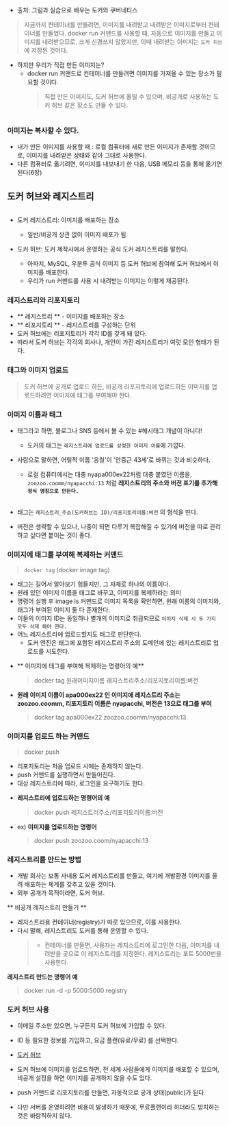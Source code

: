 <ul>
<li>출처: 그림과 실습으로 배우는 도커와 쿠버네티스</li>
</ul>
<blockquote>
<p>지금까지 컨테이너를 만들려면, 이미지를 내려받고 내려받은 이미지로부터 컨테이너를 만들었다.
docker run 커맨드를 사용할 때, 자동으로 이미지를 만들고 이미지를 내려받으므로, 크게 신경쓰지 않았지만, 
이때 내려받는 이미지는 <code>도커 허브</code>에 저장된 것이다.</p>
</blockquote>
<ul>
<li>하지만 우리가 직접 만든 이미지는? <ul>
<li>docker run 커맨드로 컨테이너를 만들려면 이미지를 가져올 수 있는 장소가 필요할 것이다.<blockquote>
<p>직접 만든 이미지도, 도커 허브에 올릴 수 있으며, 비공개로 사용하는 도커 허브 같은 장소도 만들 수 있다.</p>
</blockquote>
</li>
</ul>
</li>
</ul>
<p><img alt="" src="https://velog.velcdn.com/images/greendev/post/d434d6a4-6789-4dcd-b1e4-37a9d59f195a/image.png" /></p>
<h3 id="이미지는-복사할-수-있다">이미지는 복사할 수 있다.</h3>
<ul>
<li>내가 만든 이미지를 사용할 때 : 로컬 컴퓨터에 새로 만든 이미지가 존재할 것이므로, 이미지를 내려받은 상태와 같아 그대로 사용한다.</li>
<li>다른 컴퓨터로 옮기려면, 이미지를 내보내기 한 다음, USB 메모리 등을 통해 옮기면 된다(6장)</li>
</ul>
<h2 id="도커-허브와-레지스트리">도커 허브와 레지스트리</h2>
<p><img alt="" src="https://velog.velcdn.com/images/greendev/post/d214f719-3fb7-4348-9ec8-9681995e7754/image.png" /></p>
<ul>
<li><p>도커 레지스트리: 이미지를 배포하는 장소</p>
<ul>
<li>일반/비공개 상관 없이 이미지 배포가 됨</li>
</ul>
</li>
<li><p>도커 허브: 도커 제작사에서 운영하는 공식 도커 레지스트리를 말한다.</p>
<ul>
<li>아파치, MySQL, 우분투 공식 이미지 등 도커 허브에 참여해 도커 허브에서 이미지를 배포한다.</li>
<li>우리가 run 커맨드를 사용 시 내려받는 이미지는 이렇게 제공된다.</li>
</ul>
</li>
</ul>
<h3 id="레지스트리와-리포지토리">레지스트리와 리포지토리</h3>
<ul>
<li>** 레지스트리 ** - 이미지를 배포하는 장소</li>
<li>** 리포지토리 ** - 레지스트리를 구성하는 단위
<img alt="" src="https://velog.velcdn.com/images/greendev/post/30a3dda2-5ee0-4c2e-b4f5-f268d7c838ce/image.png" /></li>
<li>도커 허브에는 리포지토리가 각각 ID를 갖게 돼 있다.</li>
<li>따라서 도커 허브는 각각의 회사나, 개인이 가진 레지스트리가 여럿 모인 형태가 된다.
<img alt="" src="https://velog.velcdn.com/images/greendev/post/0533a83c-8588-40c9-b061-0b7cb982787c/image.png" /></li>
</ul>
<h3 id="태그와-이미지-업로드">태그와 이미지 업로드</h3>
<blockquote>
<p>도커 허브에 공개로 업로드 하든, 비공개 리포지토리에 업로드하든 이미지를 업로드하려면 이미지에 태그를 부여해야 한다.</p>
</blockquote>
<h3 id="이미지-이름과-태그">이미지 이름과 태그</h3>
<ul>
<li><p>태그라고 하면, 블로그나 SNS 등에서 볼 수 있는 #해시태그 개념이 아니다!</p>
<ul>
<li>도커의 태그는 <code>레지스트리에 업로드를 상정한 이미지 이름</code>에 가깝다.</li>
</ul>
</li>
<li><p>사람으로 말하면, 어릴적 이름 '응칠'이 '안중근 43세'로 바뀌는 것과 비슷하다.</p>
<ul>
<li>로컬 컴퓨터에서는 대충 nyapa000ex22처럼 대충 붙였던 이름을, 
<code>zoozoo.coomm/nyapacchi:13</code> 처럼 <strong>레지스트리의 주소와 버전 표기를 추가해 <code>정식 명칭으로 만든다.</code></strong><br /><img alt="" src="https://velog.velcdn.com/images/greendev/post/ef203a4e-f617-4b49-9131-85281d0ca6fd/image.png" /></li>
</ul>
</li>
<li><p>태그는 <code>레지스트리_주소(도커허브는 ID)/리포지토리이름:버전</code> 의 형식을 띤다. </p>
</li>
<li><p>버전은 생략할 수 있으나, 나중이 되면 다루기 복잡해질 수 있기에 버전을 따로 관리하고 싶다면 붙이는 것이 좋다.
<img alt="" src="https://velog.velcdn.com/images/greendev/post/c8c0b554-e37c-42e8-a703-c485be4926fd/image.png" />
<img alt="" src="https://velog.velcdn.com/images/greendev/post/29b75489-0e31-4b6c-8915-8bc41859625c/image.png" /></p>
</li>
</ul>
<h3 id="이미지에-태그를-부여해-복제하는-커맨드">이미지에 태그를 부여해 복제하는 커맨드</h3>
<blockquote>
<p><code>docker tag</code> (docker image tag)</p>
</blockquote>
<ul>
<li>태그는 길어서 알아보기 힘들지만, 그 자체로 하나의 이름이다.</li>
<li>원래 있던 이미지 이름을 태그로 바꾸고, 이미지를 복제하라는 의미</li>
<li>명령어 실행 후 image ls 커맨드로 이미지 목록을 확인하면, 원래 이름의 이미지와, 태그가 부여된 이미지 둘 다 존재한다.</li>
<li>이들의 이미지 ID는 동일하나 별개의 이미지로 취급되므로 <code>이미지 삭제 시 두 가지 모두 삭제 해야 한다.</code></li>
<li>어느 레지스트리에 업로드할지도 태그로 판단한다.<ul>
<li>도커 엔진은 태그에 포함된 레지스트리 주소의 도메인에 있는 레지스트리로 업로드를 시도한다.</li>
</ul>
</li>
</ul>
<ul>
<li><p>** 이미지에 태그를 부여해 복제하는 명령어의 예**</p>
<blockquote>
<p>docker tag 원래이미지이름 레지스트리주소/리포지토리이름:버전</p>
</blockquote>
</li>
<li><p><strong>원래 이미지 이름이 apa000ex22 인 이미지에 레지스트리 주소는 zoozoo.coomm, 리포지토리 이름은 nyapacchi, 버전은 13으로 태그를 부여</strong></p>
<blockquote>
<p>docker tag apa000ex22 zoozoo.coomm/nyapacchi:13</p>
</blockquote>
</li>
</ul>
<h3 id="이미지를-업로드-하는-커맨드">이미지를 업로드 하는 커맨드</h3>
<blockquote>
<p>docker push</p>
</blockquote>
<ul>
<li>리포지토리는 처음 업로드 시에는 존재하지 않는다.</li>
<li>push 커맨드를 실행하면서 만들어진다.</li>
<li>대상 레지스트리에 따라, 로그인을 요구하기도 한다.</li>
</ul>
<ul>
<li><p><strong>레지스트리에 업로드하는 명령어의 예</strong></p>
<blockquote>
<p>docker push 레지스트리주소/리포지토리이름:버전</p>
</blockquote>
</li>
<li><p>ex) <strong>이미지를 업로드하는 명령어</strong></p>
<blockquote>
<p>docker push zoozoo.coom/nyapacchi:13</p>
</blockquote>
</li>
</ul>
<h3 id="레지스트리를-만드는-방법">레지스트리를 만드는 방법</h3>
<ul>
<li>개발 회사는 보통 사내용 도커 레지스트리를 만들고, 여기에 개발환경 이미지를 올려 배포하는 체계를 갖추고 있을 것이다.</li>
<li>외부 공개가 목적이라면, 도커 허브. </li>
</ul>
<p>** 비공개 레지스트리 만들기 **</p>
<ul>
<li>레지스트리용 컨테이너(registry)가 따로 있으므로, 이를 사용한다. </li>
<li>다시 말해, 레지스트리도 도커를 통해 운영할 수 있다.<blockquote>
<ul>
<li>컨테이너를 만들면, 사용자는 레지스트리에 로그인한 다음, 
이미지를 내려받을 곳으로 이 레지스트리를 지정한다. 레지스트리는 포트 5000번을 사용한다.</li>
</ul>
</blockquote>
</li>
</ul>
<p><strong>레지스트리 만드는 명령어 예</strong></p>
<blockquote>
<p>docker run -d -p 5000:5000 registry</p>
</blockquote>
<h3 id="도커-허브-사용">도커 허브 사용</h3>
<ul>
<li><p>이메일 주소만 있으면, 누구든지 도커 허브에 가입할 수 있다.</p>
</li>
<li><p>ID 등 필요한 정보를 기입하고, 요금 플랜(유료/무료) 를 선택한다.</p>
</li>
<li><p><a href="https://hub.docker.com">도커 허브</a>
<img alt="" src="https://velog.velcdn.com/images/greendev/post/a10bafda-e799-4d1f-a3ba-91e66de6713c/image.png" /></p>
</li>
<li><p>도커 허브에 이미지를 업로드하면, 전 세계 사람들에게 이미지를 배포할 수 있으며, 비공개 설정을 하면 
이미지를 공개하지 않을 수도 있다.</p>
</li>
<li><p>push 커맨드로 리포지토리를 만들면, 자동적으로 공개 상태(public)가 된다.</p>
</li>
<li><p>다만 서버를 운영하려면 비용이 발생하기 때문에, 무료플랜이라 하더라도 방치하는 것은 바람직하지 않다.</p>
</li>
</ul>